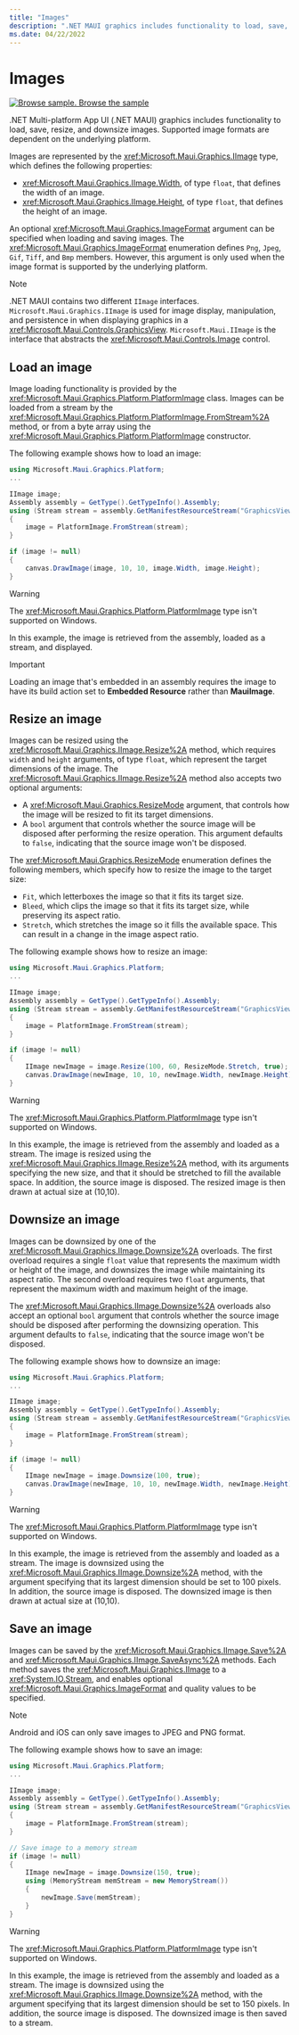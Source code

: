 ```yaml
---
title: "Images"
description: ".NET MAUI graphics includes functionality to load, save, resize, and downsize images."
ms.date: 04/22/2022
---
```


# Images

[![Browse sample.](~/media/code-sample.png) Browse the sample](/samples/dotnet/maui-samples/userinterface-graphicsview)

.NET Multi-platform App UI (.NET MAUI) graphics includes functionality to load, save, resize, and downsize images. Supported image formats are dependent on the underlying platform.

Images are represented by the <xref:Microsoft.Maui.Graphics.IImage> type, which defines the following properties:

- <xref:Microsoft.Maui.Graphics.IImage.Width>, of type `float`, that defines the width of an image.
- <xref:Microsoft.Maui.Graphics.IImage.Height>, of type `float`, that defines the height of an image.

An optional <xref:Microsoft.Maui.Graphics.ImageFormat> argument can be specified when loading and saving images. The <xref:Microsoft.Maui.Graphics.ImageFormat> enumeration defines `Png`, `Jpeg`, `Gif`, `Tiff`, and `Bmp` members. However, this argument is only used when the image format is supported by the underlying platform.

> [!NOTE]
> .NET MAUI contains two different `IImage` interfaces. `Microsoft.Maui.Graphics.IImage` is used for image display, manipulation, and persistence in when displaying graphics in a <xref:Microsoft.Maui.Controls.GraphicsView>. `Microsoft.Maui.IImage` is the interface that abstracts the <xref:Microsoft.Maui.Controls.Image> control.

## Load an image

Image loading functionality is provided by the <xref:Microsoft.Maui.Graphics.Platform.PlatformImage> class. Images can be loaded from a stream by the <xref:Microsoft.Maui.Graphics.Platform.PlatformImage.FromStream%2A> method, or from a byte array using the <xref:Microsoft.Maui.Graphics.Platform.PlatformImage> constructor.

The following example shows how to load an image:

```csharp
using Microsoft.Maui.Graphics.Platform;
...

IImage image;
Assembly assembly = GetType().GetTypeInfo().Assembly;
using (Stream stream = assembly.GetManifestResourceStream("GraphicsViewDemos.Resources.Images.dotnet_bot.png"))
{
    image = PlatformImage.FromStream(stream);
}

if (image != null)
{
    canvas.DrawImage(image, 10, 10, image.Width, image.Height);
}
```

> [!WARNING]
> The <xref:Microsoft.Maui.Graphics.Platform.PlatformImage> type isn't supported on Windows.

In this example, the image is retrieved from the assembly, loaded as a stream, and displayed.

> [!IMPORTANT]
> Loading an image that's embedded in an assembly requires the image to have its build action set to **Embedded Resource** rather than **MauiImage**.

## Resize an image

Images can be resized using the <xref:Microsoft.Maui.Graphics.IImage.Resize%2A> method, which requires `width` and `height` arguments, of type `float`, which represent the target dimensions of the image. The <xref:Microsoft.Maui.Graphics.IImage.Resize%2A> method also accepts two optional arguments:

- A <xref:Microsoft.Maui.Graphics.ResizeMode> argument, that controls how the image will be resized to fit its target dimensions.
- A `bool` argument that controls whether the source image will be disposed after performing the resize operation. This argument defaults to `false`, indicating that the source image won't be disposed.

The <xref:Microsoft.Maui.Graphics.ResizeMode> enumeration defines the following members, which specify how to resize the image to the target size:

- `Fit`, which letterboxes the image so that it fits its target size.
- `Bleed`, which clips the image so that it fits its target size, while preserving its aspect ratio.
- `Stretch`, which stretches the image so it fills the available space. This can result in a change in the image aspect ratio.

The following example shows how to resize an image:

```csharp
using Microsoft.Maui.Graphics.Platform;
...

IImage image;
Assembly assembly = GetType().GetTypeInfo().Assembly;
using (Stream stream = assembly.GetManifestResourceStream("GraphicsViewDemos.Resources.Images.dotnet_bot.png"))
{
    image = PlatformImage.FromStream(stream);
}

if (image != null)
{
    IImage newImage = image.Resize(100, 60, ResizeMode.Stretch, true);
    canvas.DrawImage(newImage, 10, 10, newImage.Width, newImage.Height);
}
```

> [!WARNING]
> The <xref:Microsoft.Maui.Graphics.Platform.PlatformImage> type isn't supported on Windows.

In this example, the image is retrieved from the assembly and loaded as a stream. The image is resized using the <xref:Microsoft.Maui.Graphics.IImage.Resize%2A> method, with its arguments specifying the new size, and that it should be stretched to fill the available space. In addition, the source image is disposed. The resized image is then drawn at actual size at (10,10).

## Downsize an image

Images can be downsized by one of the <xref:Microsoft.Maui.Graphics.IImage.Downsize%2A> overloads. The first overload requires a single `float` value that represents the maximum width or height of the image, and downsizes the image while maintaining its aspect ratio. The second overload requires two `float` arguments, that represent the maximum width and maximum height of the image.

The <xref:Microsoft.Maui.Graphics.IImage.Downsize%2A> overloads also accept an optional `bool` argument that controls whether the source image should be disposed after performing the downsizing operation. This argument defaults to `false`, indicating that the source image won't be disposed.

The following example shows how to downsize an image:

```csharp
using Microsoft.Maui.Graphics.Platform;
...

IImage image;
Assembly assembly = GetType().GetTypeInfo().Assembly;
using (Stream stream = assembly.GetManifestResourceStream("GraphicsViewDemos.Resources.Images.dotnet_bot.png"))
{
    image = PlatformImage.FromStream(stream);
}

if (image != null)
{
    IImage newImage = image.Downsize(100, true);
    canvas.DrawImage(newImage, 10, 10, newImage.Width, newImage.Height);
}
```

> [!WARNING]
> The <xref:Microsoft.Maui.Graphics.Platform.PlatformImage> type isn't supported on Windows.

In this example, the image is retrieved from the assembly and loaded as a stream. The image is downsized using the <xref:Microsoft.Maui.Graphics.IImage.Downsize%2A> method, with the argument specifying that its largest dimension should be set to 100 pixels. In addition, the source image is disposed. The downsized image is then drawn at actual size at (10,10).

## Save an image

Images can be saved by the <xref:Microsoft.Maui.Graphics.IImage.Save%2A> and <xref:Microsoft.Maui.Graphics.IImage.SaveAsync%2A> methods. Each method saves the <xref:Microsoft.Maui.Graphics.IImage> to a <xref:System.IO.Stream>, and enables optional <xref:Microsoft.Maui.Graphics.ImageFormat> and quality values to be specified.

> [!NOTE]
> Android and iOS can only save images to JPEG and PNG format.

The following example shows how to save an image:

```csharp
using Microsoft.Maui.Graphics.Platform;
...

IImage image;
Assembly assembly = GetType().GetTypeInfo().Assembly;
using (Stream stream = assembly.GetManifestResourceStream("GraphicsViewDemos.Resources.Images.dotnet_bot.png"))
{
    image = PlatformImage.FromStream(stream);
}

// Save image to a memory stream
if (image != null)
{
    IImage newImage = image.Downsize(150, true);
    using (MemoryStream memStream = new MemoryStream())
    {
        newImage.Save(memStream);
    }
}
```

> [!WARNING]
> The <xref:Microsoft.Maui.Graphics.Platform.PlatformImage> type isn't supported on Windows.

In this example, the image is retrieved from the assembly and loaded as a stream. The image is downsized using the <xref:Microsoft.Maui.Graphics.IImage.Downsize%2A> method, with the argument specifying that its largest dimension should be set to 150 pixels. In addition, the source image is disposed. The downsized image is then saved to a stream.
